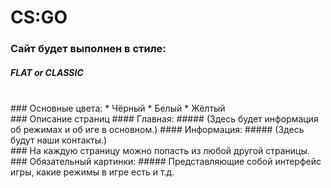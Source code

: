 # CS:GO
### Сайт будет выполнен в стиле:
##### FLAT or CLASSIC
<br>
### Основные цвета:
* Чёрный
* Белый
* Жёлтый
<br>
### Описание страниц
#### Главная:
##### (Здесь будет информация об режимах и об иге в основном.)
#### Информация:
##### (Здесь будут наши контакты.)
<br>
### На каждую страницу можно попасть из любой другой страницы.
<br>
### Обязательный картинки:
##### Представляющие собой интерфейс игры, какие режимы в игре есть и т.д.
<br>
